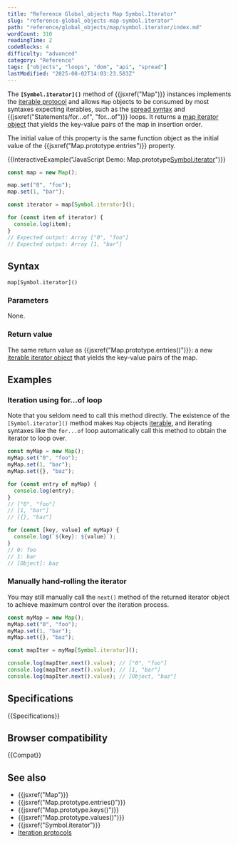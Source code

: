 ```yaml
---
title: "Reference Global_objects Map Symbol.Iterator"
slug: "reference-global_objects-map-symbol.iterator"
path: "reference/global_objects/map/symbol.iterator/index.md"
wordCount: 310
readingTime: 2
codeBlocks: 4
difficulty: "advanced"
category: "Reference"
tags: ["objects", "loops", "dom", "api", "spread"]
lastModified: "2025-08-02T14:03:23.583Z"
---
```



The **`[Symbol.iterator]()`** method of {{jsxref("Map")}} instances implements the [iterable protocol](/en-US/docs/Web/JavaScript/Reference/Iteration_protocols) and allows `Map` objects to be consumed by most syntaxes expecting iterables, such as the [spread syntax](/en-US/docs/Web/JavaScript/Reference/Operators/Spread_syntax) and {{jsxref("Statements/for...of", "for...of")}} loops. It returns a [map iterator object](/en-US/docs/Web/JavaScript/Reference/Global_Objects/Iterator) that yields the key-value pairs of the map in insertion order.

The initial value of this property is the same function object as the initial value of the {{jsxref("Map.prototype.entries")}} property.

{{InteractiveExample("JavaScript Demo: Map.prototype[Symbol.iterator]()")}}

```js interactive-example
const map = new Map();

map.set("0", "foo");
map.set(1, "bar");

const iterator = map[Symbol.iterator]();

for (const item of iterator) {
  console.log(item);
}
// Expected output: Array ["0", "foo"]
// Expected output: Array [1, "bar"]
```

## Syntax

```js-nolint
map[Symbol.iterator]()
```

### Parameters

None.

### Return value

The same return value as {{jsxref("Map.prototype.entries()")}}: a new [iterable iterator object](/en-US/docs/Web/JavaScript/Reference/Global_Objects/Iterator) that yields the key-value pairs of the map.

## Examples

### Iteration using for...of loop

Note that you seldom need to call this method directly. The existence of the `[Symbol.iterator]()` method makes `Map` objects [iterable](/en-US/docs/Web/JavaScript/Reference/Iteration_protocols#the_iterable_protocol), and iterating syntaxes like the `for...of` loop automatically call this method to obtain the iterator to loop over.

```js
const myMap = new Map();
myMap.set("0", "foo");
myMap.set(1, "bar");
myMap.set({}, "baz");

for (const entry of myMap) {
  console.log(entry);
}
// ["0", "foo"]
// [1, "bar"]
// [{}, "baz"]

for (const [key, value] of myMap) {
  console.log(`${key}: ${value}`);
}
// 0: foo
// 1: bar
// [Object]: baz
```

### Manually hand-rolling the iterator

You may still manually call the `next()` method of the returned iterator object to achieve maximum control over the iteration process.

```js
const myMap = new Map();
myMap.set("0", "foo");
myMap.set(1, "bar");
myMap.set({}, "baz");

const mapIter = myMap[Symbol.iterator]();

console.log(mapIter.next().value); // ["0", "foo"]
console.log(mapIter.next().value); // [1, "bar"]
console.log(mapIter.next().value); // [Object, "baz"]
```

## Specifications

{{Specifications}}

## Browser compatibility

{{Compat}}

## See also

- {{jsxref("Map")}}
- {{jsxref("Map.prototype.entries()")}}
- {{jsxref("Map.prototype.keys()")}}
- {{jsxref("Map.prototype.values()")}}
- {{jsxref("Symbol.iterator")}}
- [Iteration protocols](/en-US/docs/Web/JavaScript/Reference/Iteration_protocols)
